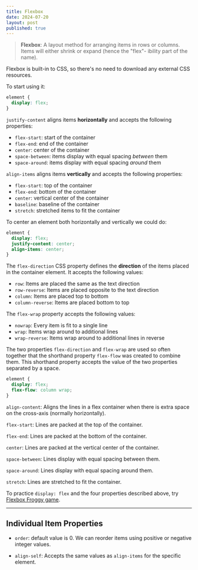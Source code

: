 ```yaml
---
title: Flexbox
date: 2024-07-20
layout: post
published: true
---
```


> **Flexbox**: A layout method for arranging items in rows or columns. Items will either shrink or expand (hence the "flex"- ibility part of the name).

Flexbox is built-in to CSS, so there's no need to download any external CSS resources.

To start using it:

```css
element {
  display: flex;
}
``` 

`justify-content` aligns items **horizontally** and accepts the following properties:
 
- `flex-start`: start of the container
- `flex-end`: end of the container
- `center`: center of the container
- `space-between`: items display with equal spacing *between* them
- `space-around`: items display with equal spacing *around* them

`align-items` aligns items **vertically** and accepts the following properties:

- `flex-start`: top of the container
- `flex-end`: bottom of the container
- `center`: vertical center of the container
- `baseline`: baseline of the container
- `stretch`: stretched items to fit the container

To center an element both horizontally and vertically we could do:

```css
element {
  display: flex;
  justify-content: center;
  align-items: center;
}
```

The `flex-direction` CSS property defines the **direction** of the items placed in the container element. It accepts the following values:

- `row`: Items are placed the same as the text direction
- `row-reverse`: Items are placed opposite to the text direction
- `column`: Items are placed top to bottom
- `column-reverse`: Items are placed bottom to top

The `flex-wrap` property accepts the following values:

- `nowrap`: Every item is fit to a single line
- `wrap`: Items wrap around to additional lines
- `wrap-reverse`: Items wrap around to additional lines in reverse

The two properties `flex-direction` and `flex-wrap` are used so often together that the shorthand property `flex-flow` was created to combine them. This shorthand property accepts the value of the two properties separated by a space.

```css
element {
  display: flex;
  flex-flow: column wrap;
}
```

`align-content`: Aligns the lines in a flex container when there is extra space on the cross-axis (normally horizontally).

`flex-start`: Lines are packed at the top of the container.

`flex-end`: Lines are packed at the bottom of the container.

`center`: Lines are packed at the vertical center of the container.

`space-between`: Lines display with equal spacing between them.

`space-around`: Lines display with equal spacing around them.

`stretch`: Lines are stretched to fit the container.

To practice `display: flex` and the four properties described above, try [Flexbox Froggy game](https://flexboxfroggy.com/).

---

## Individual Item Properties

- `order`: default value is 0. We can reorder items using positive or negative integer values.

- `align-self`: Accepts the same values as `align-items` for the specific element.



